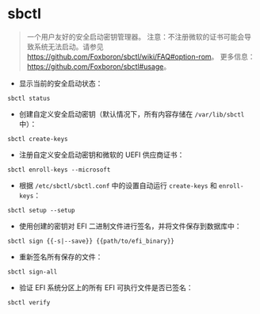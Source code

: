 # sbctl

> 一个用户友好的安全启动密钥管理器。
> 注意：不注册微软的证书可能会导致系统无法启动。请参见 <https://github.com/Foxboron/sbctl/wiki/FAQ#option-rom>。
> 更多信息：<https://github.com/Foxboron/sbctl#usage>。

- 显示当前的安全启动状态：

`sbctl status`

- 创建自定义安全启动密钥（默认情况下，所有内容存储在 `/var/lib/sbctl` 中）：

`sbctl create-keys`

- 注册自定义安全启动密钥和微软的 UEFI 供应商证书：

`sbctl enroll-keys --microsoft`

- 根据 `/etc/sbctl/sbctl.conf` 中的设置自动运行 `create-keys` 和 `enroll-keys`：

`sbctl setup --setup`

- 使用创建的密钥对 EFI 二进制文件进行签名，并将文件保存到数据库中：

`sbctl sign {{-s|--save}} {{path/to/efi_binary}}`

- 重新签名所有保存的文件：

`sbctl sign-all`

- 验证 EFI 系统分区上的所有 EFI 可执行文件是否已签名：

`sbctl verify`